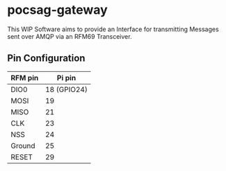 # pocsag-gateway

This WIP Software aims to provide an Interface for transmitting Messages sent over AMQP via an RFM69 Transceiver.

## Pin Configuration
| RFM pin | Pi pin  
| ------- |-------
| DIO0    | 18 (GPIO24)  
| MOSI    | 19  
| MISO    | 21  
| CLK     | 23  
| NSS     | 24  
| Ground  | 25  
| RESET   | 29

